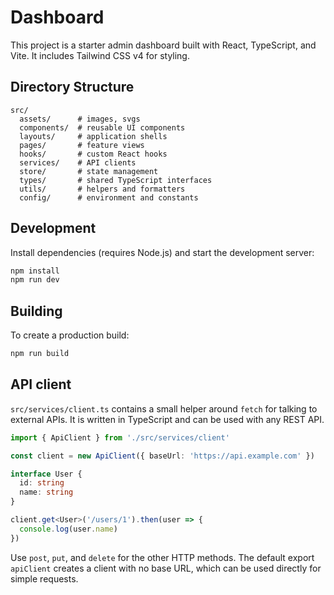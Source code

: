 # Dashboard

This project is a starter admin dashboard built with React, TypeScript, and Vite. It includes Tailwind CSS v4 for styling.

## Directory Structure

```
src/
  assets/      # images, svgs
  components/  # reusable UI components
  layouts/     # application shells
  pages/       # feature views
  hooks/       # custom React hooks
  services/    # API clients
  store/       # state management
  types/       # shared TypeScript interfaces
  utils/       # helpers and formatters
  config/      # environment and constants
```

## Development

Install dependencies (requires Node.js) and start the development server:

```bash
npm install
npm run dev
```

## Building

To create a production build:

```bash
npm run build
```

## API client

`src/services/client.ts` contains a small helper around `fetch` for talking to
external APIs. It is written in TypeScript and can be used with any REST API.

```ts
import { ApiClient } from './src/services/client'

const client = new ApiClient({ baseUrl: 'https://api.example.com' })

interface User {
  id: string
  name: string
}

client.get<User>('/users/1').then(user => {
  console.log(user.name)
})
```

Use `post`, `put`, and `delete` for the other HTTP methods. The default export
`apiClient` creates a client with no base URL, which can be used directly for
simple requests.
